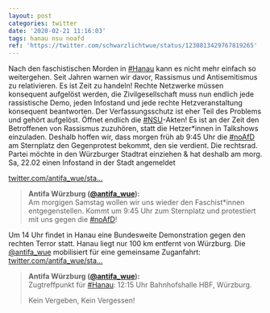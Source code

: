 ```yaml
---
layout: post
categories: twitter
date: '2020-02-21 11:16:03'
tags: hanau nsu noafd
ref: 'https://twitter.com/schwarzlichtwue/status/1230813429767819265'
---
```

Nach den faschistischen Morden in [#Hanau](/t/hanau) kann es nicht mehr einfach so weitergehen. Seit Jahren warnen wir davor, Rassismus und Antisemitismus zu relativieren.
Es ist Zeit zu handeln! Rechte Netzwerke müssen konsequent aufgelöst werden, die Zivilgesellschaft muss nun endlich jede rassistische Demo, jeden Infostand und jede rechte Hetzveranstaltung konsequent beantworten.
Der Verfassungsschutz ist eher Teil des Problems und gehört aufgelöst. Öffnet endlich die [#NSU](/t/nsu)-Akten! Es ist an der Zeit den Betroffenen von Rassismus zuzuhören, statt die Hetzer\*innen in Talkshows einzuladen.
Deshalb hoffen wir, dass morgen früh ab 9:45 Uhr die [#noAfD](/t/noafd) am Sternplatz den Gegenprotest bekommt, den sie verdient. Die rechtsrad. Partei möchte in den Würzburger Stadtrat einziehen &amp; hat deshalb am morg. Sa, 22.02 einen Infostand in der Stadt angemeldet

[twitter.com/antifa_wue/sta…](https://twitter.com/antifa_wue/status/1230809678382280709?s=19)
> <b>Antifa Würzburg ([@antifa_wue](https://twitter.com/antifa_wue)):</b>  
>Am morgigen Samstag wollen wir uns wieder den Faschist\*innen entgegenstellen. Kommt um 9:45 Uhr zum Sternplatz und protestiert mit uns gegen die [#noAfD](/t/noafd)!   


Um 14 Uhr findet in Hanau eine Bundesweite Demonstration gegen den rechten Terror statt. Hanau liegt nur 100 km entfernt von Würzburg. Die [@antifa_wue](https://twitter.com/antifa_wue) mobilisiert für eine gemeinsame Zuganfahrt: [twitter.com/antifa_wue/sta…](https://twitter.com/antifa_wue/status/1230809692265500673?s=19)
> <b>Antifa Würzburg ([@antifa_wue](https://twitter.com/antifa_wue)):</b>  
>Zugtreffpunkt für [#Hanau](/t/hanau): 12:15 Uhr Bahnhofshalle HBF, Würzburg.  
>  
>  
>  
>Kein Vergeben, Kein Vergessen!   

